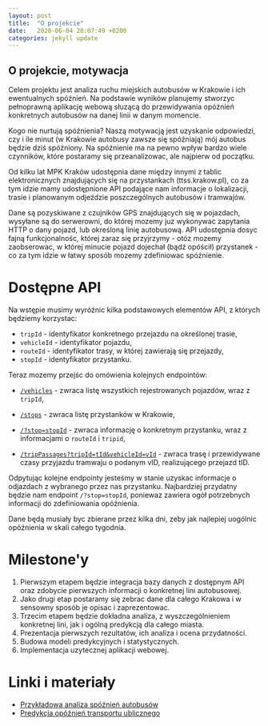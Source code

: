 ```yaml
---
layout: post
title:  "O projekcie"
date:   2020-06-04 20:07:49 +0200
categories: jekyll update
---
```


## O projekcie, motywacja

Celem projektu jest analiza ruchu miejskich autobusów w Krakowie i ich ewentualnych spóźnień. Na podstawie wyników planujemy stworzyc pełnoprawną aplikację webową słuzącą do przewidywania opóźnień konkretnych autobusów na danej linii w danym momencie. 

Kogo nie nurtują spóźnienia? Naszą motywacją jest uzyskanie odpowiedzi, czy i ile minut (w Krakowie autobusy zawsze się spóźniają) mój autobus będzie dziś spóźniony. Na spóźnienie ma na pewno wpływ bardzo wiele czynników, które postaramy się przeanalizowac, ale najpierw od początku.

Od kilku lat MPK Kraków udostępnia dane między innymi z tablic elektronicznych znajdujących się na przystankach (ttss.krakow.pl), co za tym idzie mamy udostępnione API podające nam informacje o lokalizacji, trasie i planowanym odjeździe poszczególnych autobusów i tramwajów. 

Dane są pozyskiwane z czujników GPS znajdujących się w pojazdach, wysyłane są do serwerowni, do której mozemy juz wykonywac zapytania HTTP o dany pojazd, lub określoną linię autobusową. API udostępnia dosyc fajną funkcjonalnośc, której zaraz się przyjrzymy - otóz mozemy zaobserowac, w której minucie pojazd dojechał (bądź opóścił) przystanek - co za tym idzie w łatwy sposób mozemy zdefiniowac spóźnienie.

# Dostępne API

Na wstępie musimy wyróźnic kilka podstawowych elementów API, z których będziemy korzystac:

* `tripId` - identyfikator konkretnego przejazdu na określonej trasie,
* `vehicleId` - identyfikator pojazdu,
* `routeId` - identyfikator trasy, w której zawierają się przejazdy,
* `stopId` - identyfikator przystanku.

Teraz mozemy przejśc do omówienia kolejnych endpointów:

* <a href="http://91.223.13.70/internetservice/geoserviceDispatcher/services/vehicleinfo/vehicles">`/vehicles`</a>  - zwraca listę wszystkich rejestrowanych pojazdów, wraz z `tripId`,

* <a href="http://91.223.13.70/internetservice/geoserviceDispatcher/services/stopinfo/stops?left=-648000000&bottom=-324000000&right=648000000&top=324000000">`/stops`</a> - zwraca listę przystanków w Krakowie, 
* <a href="http://91.223.13.70/internetservice/services/passageInfo/stopPassages/stop?stop=77">`/?stop=stopId`</a> - zwraca informację o konkretnym przystanku, wraz z informacjami o `routeId` i `tripid`,
* <a href="http://91.223.13.70/internetservice/services/tripInfo/tripPassages?tripId=8095261304188834572&vehicleId=-1152921504094991939">`/tripPassages?tripId=tId&vehicleId=vId`</a> - zwraca trasę i przewidywane czasy przyjazdu tramwaju o podanym vID, realizującego przejazd tID.

Odpytując kolejne endpointy jesteśmy w stanie uzyskac informacje o odjazdach z wybranego przez nas przystanku. Najbardziej przydatny będzie nam endpoint `/?stop=stopId`, poniewaz zawiera ogół potrzebnych informacji do zdefiniowania opóźnienia. 

Dane będą musiały byc zbierane przez kilka dni, zeby jak najlepiej uogólnic opóźnienia w skali całego tygodnia. 


# Milestone'y

1. Pierwszym etapem będzie integracja bazy danych z dostępnym API oraz zdobycie pierwszych informacji o konkretnej lini autobusowej.
2. Jako drugi etap postaramy się zebrac dane dla całego Krakowa i w sensowny sposób je opisac i zaprezentowac.
3. Trzecim etapem będzie dokładna analiza, z wyszczególnieniem konkretnej lini, jak i ogólną predykcją dla całego miasta.
4. Prezentacja pierwszych rezultatów, ich analiza i ocena przydatności.
5. Budowa modeli predykcyjnych i statystycznych.
6. Implementacja uzytecznej aplikacji webowej.



# Linki i materiały

* <a href="https://www.youtube.com/watch?v=Ax1Pufd-Vqg">Przykładowa analiza spóźnień autobusów</a>
* <a href="https://www.youtube.com/watch?v=ETBV9L7MKUk&feature=youtu.be">Predykcja opóźnień transportu ublicznego</a>